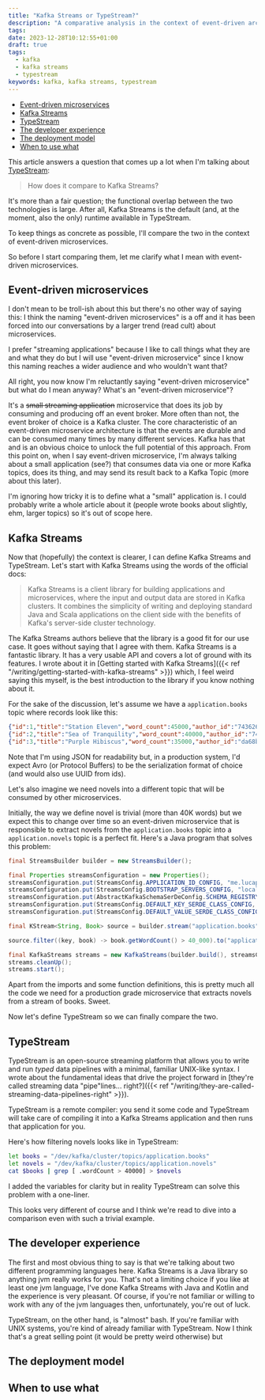 ```yaml
---
title: "Kafka Streams or TypeStream?"
description: "A comparative analysis in the context of event-driven architectures"
tags:
date: 2023-12-28T10:12:55+01:00
draft: true
tags:
  - kafka
  - kafka streams
  - typestream
keywords: kafka, kafka streams, typestream
---
```


- [Event-driven microservices](#event-driven-microservices)
- [Kafka Streams](#kafka-streams)
- [TypeStream](#typestream)
- [The developer experience](#the-developer-experience)
- [The deployment model](#the-deployment-model)
- [When to use what](#when-to-use-what)


This article answers a question that comes up a lot when I'm talking about
[TypeStream](https://github.com/typestreamio/typestream):

> How does it compare to Kafka Streams?

It's more than a fair question; the functional overlap between the two
technologies is large. After all, Kafka Streams is the default (and, at the
moment, also the only) runtime available in TypeStream.

To keep things as concrete as possible, I'll compare the two in the context of
event-driven microservices.

So before I start comparing them, let me clarify what I mean with event-driven
microservices.


## Event-driven microservices

I don't mean to be troll-ish about this but there's no other way of saying this:
I think the naming "event-driven microservices" is a off and it has been forced
into our conversations by a larger trend (read cult) about microservices.

I prefer "streaming applications" because I like to call things what they are
and what they do but I will use "event-driven microservice" since I know this
naming reaches a wider audience and who wouldn't want that?

All right, you now know I'm reluctantly saying "event-driven microservice" but
what do I mean anyway? What's an "event-driven microservice"?

It's a ~~small streaming application~~ microservice that does its job by
consuming and producing off an event broker. More often than not, the event
broker of choice is a Kafka cluster. The core characteristic of an event-driven
microservice architecture is that the events are durable and can be consumed
many times by many different services. Kafka has that and is an obvious choice
to unlock the full potential of this approach. From this point on, when I say
event-driven microservice, I'm always talking about a small application (see?)
that consumes data via one or more Kafka topics, does its thing, and may send
its result back to a Kafka Topic (more about this later).

I'm ignoring how tricky it is to define what a "small" application is. I could
probably write a whole article about it (people wrote books about slightly, ehm,
larger topics) so it's out of scope here.

## Kafka Streams

Now that (hopefully) the context is clearer, I can define Kafka Streams and
TypeStream. Let's start with Kafka Streams using the words of the official docs:

> Kafka Streams is a client library for building applications and microservices,
> where the input and output data are stored in Kafka clusters. It combines the
> simplicity of writing and deploying standard Java and Scala applications on
> the client side with the benefits of Kafka's server-side cluster technology.

The Kafka Streams authors believe that the library is a good fit for our use
case. It goes without saying that I agree with them. Kafka Streams is a
fantastic library. It has a very usable API and covers a lot of ground with its
features. I wrote about it in [Getting started with Kafka Streams]({{< ref
"/writing/getting-started-with-kafka-streams" >}}) which, I feel weird saying
this myself, is the best introduction to the library if you know nothing about
it.

For the sake of the discussion, let's assume we have a `application.books` topic
where records look like this:

```json
{"id":1,"title":"Station Eleven","word_count":45000,"author_id":"743626be-8380-40e9-ab1b-44dfc398cde0"}
{"id":2,"title":"Sea of Tranquility","word_count":40000,"author_id":"743626be-8380-40e9-ab1b-44dfc398cde0"}
{"id":3,"title":"Purple Hibiscus","word_count":35000,"author_id":"da68bea8-4a8e-4f96-bc39-25b0b697d94b"}
```

Note that I'm using JSON for readability but, in a production system, I'd expect
Avro (or Protocol Buffers) to be the serialization format of choice (and would
also use UUID from ids).

Let's also imagine we need novels into a different topic that will be consumed
by other microservices.

Initially, the way we define novel is trivial (more than 40K words) but we
expect this to change over time so an event-driven microservice that is
responsible to extract novels from the `application.books` topic into a
`application.novels` topic is a perfect fit. Here's a Java program that solves
this problem:

```java
final StreamsBuilder builder = new StreamsBuilder();

final Properties streamsConfiguration = new Properties();
streamsConfiguration.put(StreamsConfig.APPLICATION_ID_CONFIG, "me.lucapette.novels");
streamsConfiguration.put(StreamsConfig.BOOTSTRAP_SERVERS_CONFIG, "localhost:9092");
streamsConfiguration.put(AbstractKafkaSchemaSerDeConfig.SCHEMA_REGISTRY_URL_CONFIG, "http://localhost:8081");
streamsConfiguration.put(StreamsConfig.DEFAULT_KEY_SERDE_CLASS_CONFIG, Serdes.String().getClass().getName());
streamsConfiguration.put(StreamsConfig.DEFAULT_VALUE_SERDE_CLASS_CONFIG, SpecificAvroSerde.class);

final KStream<String, Book> source = builder.stream("application.books");

source.filter((key, book) -> book.getWordCount() > 40_000).to("application.novels");

final KafkaStreams streams = new KafkaStreams(builder.build(), streamsConfiguration);
streams.cleanUp();
streams.start();
```

Apart from the imports and some function definitions, this is pretty much all
the code we need for a production grade microservice that extracts novels from a
stream of books. Sweet.

Now let's define TypeStream so we can finally compare the two.

## TypeStream

TypeStream is an open-source streaming platform that allows you to write and
run *typed* data pipelines with a minimal, familiar UNIX-like syntax. I wrote
about the fundamental ideas that drive the project forward in [they're called
streaming data "pipe"lines... right?]({{< ref
"/writing/they-are-called-streaming-data-pipelines-right" >}}).

TypeStream is a remote compiler: you send it some code and TypeStream will take
care of compiling it into a Kafka Streams application and then runs that
application for you.

Here's how filtering novels looks like in TypeStream:

```sh
let books = "/dev/kafka/cluster/topics/application.books"
let novels = "/dev/kafka/cluster/topics/application.novels"
cat $books | grep [ .wordCount > 40000] > $novels
```

I added the variables for clarity but in reality TypeStream can solve this
problem with a one-liner.

This looks very different of course and I think we're read to dive into a
comparison even with such a trivial example.

## The developer experience

The first and most obvious thing to say is that we're talking about two
different programming languages here. Kafka Streams is a Java library so
anything jvm really works for you. That's not a limiting choice if you like at
least one jvm language, I've done Kafka Streams with Java and Kotlin and the
experience is very pleasant. Of course, if you're not familiar or willing to
work with any of the jvm languages then, unfortunately, you're out of luck.

TypeStream, on the other hand, is "almost" bash. If you're familiar with UNIX
systems, you're kind of already familiar with TypeStream. Now I think that's a
great selling point (it would be pretty weird otherwise) but

## The deployment model

## When to use what
